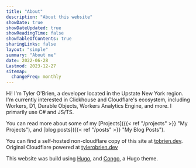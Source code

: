 ```yaml
---
title: "About"
description: "About this website"
showDate: true
showDateUpdated: true
showReadingTime: false
showTableOfContents: true
sharingLinks: false
layout: "simple"
summary: "About me"
date: 2022-06-28
Lastmod: 2023-12-27
sitemap:
  changeFreq: monthly
---
```


Hi! I'm Tyler O'Brien, a developer located in the Upstate New York region. I'm currently interested in Clickhouse and Cloudflare's ecosystem, including Workers, D1, Durable Objects, Workers Analytics Engine, and more. I primarily use C# and JS/TS.

You can read more about some of my [Projects]({{< ref "/projects" >}} "My Projects"), and [blog posts]({{< ref "/posts" >}} "My Blog Posts").

You can find a self-hosted non-cloudflare copy of this site at [tobrien.dev](https://tobrien.dev). Original Cloudflare powered at [tylerobrien.dev](https://tylerobrien.dev)

This website was build using [Hugo](https://gohugo.io/), and [Congo](https://git.io/hugo-congo), a Hugo theme.
